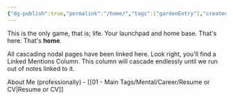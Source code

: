 ```yaml
---
{"dg-publish":true,"permalink":"/home/","tags":["gardenEntry"],"created":"2024-11-27T11:52:43.184+05:30","updated":"2024-11-26T18:03:10.000+05:30"}
---
```


This is the only game, that is; life. 
Your launchpad and home base. That's here. That's **home**.

All cascading nodal pages have been linked here. Look right, you'll find a Linked Mentions Column. This column will cascade endlessly until we run out of notes linked to it. 

About Me (professionally) - [[01 - Main Tags/Mental/Career/Resume or CV\|Resume or CV]]



